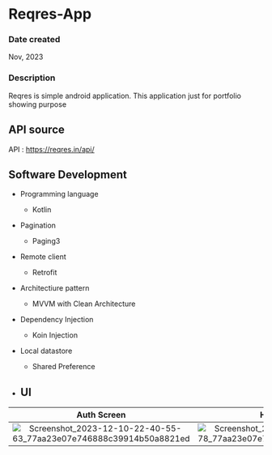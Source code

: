 # Reqres-App

### Date created
Nov, 2023

### Description
Reqres is simple android application. This application just for portfolio showing purpose

## API source
API : https://reqres.in/api/

## Software Development
- Programming language
  - Kotlin
- Pagination
  - Paging3
- Remote client
  - Retrofit
- Architectiure pattern
  - MVVM with Clean Architecture
- Dependency Injection
  - Koin Injection
- Local datastore
  - Shared Preference

- ## UI

Auth Screen             |  Home Screen           | Detail Screen             | Create Screen          | Notification             |  Settings Screen           | 
:-------------------------:|:-------------------------:|:-------------------------:|:-------------------------:|:-------------------------:|:-------------------------:
![Screenshot_2023-12-10-22-40-55-63_77aa23e07e746888c39914b50a8821ed](https://github.com/shaqna/Reqres-App/assets/85094525/a6872995-8213-400c-a890-f12fa0091471) | ![Screenshot_2023-12-10-22-38-44-78_77aa23e07e746888c39914b50a8821ed](https://github.com/shaqna/Reqres-App/assets/85094525/5f33e94b-600f-4b90-9bcf-7c0740da7f61) | ![Screenshot_2023-12-10-22-40-04-04_77aa23e07e746888c39914b50a8821ed](https://github.com/shaqna/Reqres-App/assets/85094525/2f34e554-94dd-41f0-a180-bb8f432ec0dc) | ![Screenshot_2023-12-10-22-39-08-54_77aa23e07e746888c39914b50a8821ed](https://github.com/shaqna/Reqres-App/assets/85094525/82a7ab9e-8a25-491a-a65e-16289dfd1a67) | ![Screenshot_2023-12-10-22-39-29-86_77aa23e07e746888c39914b50a8821ed](https://github.com/shaqna/Reqres-App/assets/85094525/d294fe6f-bd54-4832-af52-106bf52ea0e2) | ![Screenshot_2023-12-10-22-39-39-38_77aa23e07e746888c39914b50a8821ed](https://github.com/shaqna/Reqres-App/assets/85094525/022341e8-26d6-47f2-ae27-3f4ae8d55c82)





